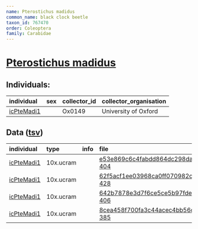 ```yaml
---
name: Pterostichus madidus
common_name: black clock beetle
taxon_id: 767470
order: Coleoptera
family: Carabidae
---
```


# [Pterostichus madidus](https://www.ebi.ac.uk/ena/data/taxonomy/v1/taxon/tax-id/767470)

## Individuals:

| individual | sex | collector_id | collector_organisation |
| :--------- | :-: | :----------- | :--------------------- |
| [icPteMadi1](icPteMadi1.md) |  | Ox0149 | University of Oxford |

## Data ([tsv](Pterostichus_madidus_data.tsv))

| individual | type | info | file |
| :--------- | :--- | :--- | :--- |
| [icPteMadi1](icPteMadi1.md) | 10x.ucram |  | [e53e869c6c4fabdd864dc298da05e061-404](https://darwin.cog.sanger.ac.uk/insects/Pterostichus_madidus/icPteMadi1/genomic_data/10x/33822_8%235.cram) |
| [icPteMadi1](icPteMadi1.md) | 10x.ucram |  | [62f5acf1ee03968ca0ff070982ca3bc9-428](https://darwin.cog.sanger.ac.uk/insects/Pterostichus_madidus/icPteMadi1/genomic_data/10x/33822_8%236.cram) |
| [icPteMadi1](icPteMadi1.md) | 10x.ucram |  | [642b7878e3d7f6ce5ce5b97fdeb1f058-406](https://darwin.cog.sanger.ac.uk/insects/Pterostichus_madidus/icPteMadi1/genomic_data/10x/33822_8%237.cram) |
| [icPteMadi1](icPteMadi1.md) | 10x.ucram |  | [8cea458f700fa3c44acec4bb56def941-385](https://darwin.cog.sanger.ac.uk/insects/Pterostichus_madidus/icPteMadi1/genomic_data/10x/33822_8%238.cram) |
